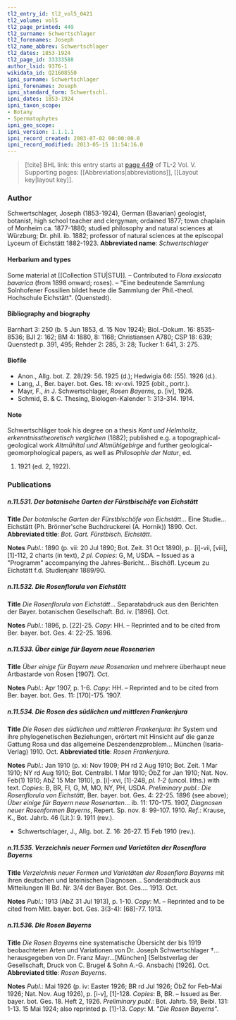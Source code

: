 ```yaml
---
tl2_entry_id: tl2_vol5_0421
tl2_volume: vol5
tl2_page_printed: 449
tl2_surname: Schwertschlager
tl2_forenames: Joseph
tl2_name_abbrev: Schwertschlager
tl2_dates: 1853-1924
tl2_page_id: 33333588
author_lsid: 9376-1
wikidata_id: Q21608550
ipni_surname: Schwertschlager
ipni_forenames: Joseph
ipni_standard_form: Schwertschl.
ipni_dates: 1853-1924
ipni_taxon_scope: 
- Botany
- Spermatophytes
ipni_geo_scope: 
ipni_version: 1.1.1.1
ipni_record_created: 2003-07-02 00:00:00.0
ipni_record_modified: 2013-05-15 11:54:16.0
---
```



> [!cite] BHL link: this entry starts at [page 449](https://www.biodiversitylibrary.org/page/33333588) of TL-2 Vol. V.
> Supporting pages: [[Abbreviations|abbreviations]], [[Layout key|layout key]].

### Author

Schwertschlager, Joseph (1853-1924), German (Bavarian) geologist, botanist, high school teacher and clergyman; ordained 1877; town chaplain of Monheim ca. 1877-1880; studied philosophy and natural sciences at Würzburg; Dr. phil. ib. 1882; professor of natural sciences at the episcopal Lyceum of Eichstätt 1882-1923. 
**Abbreviated name**: *Schwertschlager*

#### Herbarium and types

Some material at [[Collection STU|STU]]. – Contributed to *Flora exsiccata bavarica* (from 1898 onward; roses). – "Eine bedeutende Sammlung Solnhofener Fossilien bildet heute die Sammlung der Phil.-theol. Hochschule Eichstätt". (Quenstedt).

#### Bibliography and biography

Barnhart 3: 250 (b. 5 Jun 1853, d. 15 Nov 1924); Biol.-Dokum. 16: 8535-8536; BJI 2: 162; BM 4: 1880, 8: 1168; Christiansen A780; CSP 18: 639; Quenstedt p. 391, 495; Rehder 2: 285, 3: 28; Tucker 1: 641, 3: 275.

#### Biofile

- Anon., Allg. bot. Z. 28/29: 56. 1925 (d.); Hedwigia 66: (55). 1926 (d.).
- Lang, J., Ber. bayer. bot. Ges. 18: xv-xvi. 1925 (obit., portr.).
- Mayr, F., *in* J. Schwertschlager, *Rosen Bayerns*, p. \[iv\], 1926.
- Schmid, B. & C. Thesing, Biologen-Kalender 1: 313-314. 1914.

#### Note

Schwertschläger took his degree on a thesis *Kant und Helmholtz, erkenntnisstheoretisch verglichen* (1882); published e.g. a topographical-geological work *Altmühltal und Altmühlgebirge* and further geological-geomorphological papers, as well as *Philosophie der Natur*, ed.
1. 1921 (ed. 2, 1922).

### Publications

##### n.11.531. Der botanische Garten der Fürstbischöfe von Eichstätt

**Title**
*Der botanische Garten der Fürstbischöfe von Eichstätt*... Eine Studie... Eichstätt (Ph. Brönner'sche Buchdruckerei (A. Hornik)) 1890. Oct.
**Abbreviated title**: *Bot. Gart. Fürstbisch. Eichstätt*.

**Notes**
*Publ*.: 1890 (p. vii: 20 Jul 1890; Bot. Zeit. 31 Oct 1890), p.. \[i\]-vii, \[viii\], \[1\]-112, 2 charts (in text), *2 pl. Copies*: G, M, USDA. – Issued as a "Programm" accompanying the Jahres-Bericht... Bischöfl. Lyceum zu Eichstätt f.d. Studienjahr 1889/90.

##### n.11.532. Die Rosenflorula von Eichstätt

**Title**
*Die Rosenflorula von Eichstätt*... Separatabdruck aus den Berichten der Bayer. botanischen Gesellschaft. Bd. iv. \[1896\]. Oct.

**Notes**
*Publ*.: 1896, p. \[22\]-25. *Copy*: HH. – Reprinted and to be cited from Ber. bayer. bot. Ges. 4: 22-25. 1896.

##### n.11.533. Über einige für Bayern neue Rosenarien

**Title**
*Über einige für Bayern neue Rosenarien* und mehrere überhaupt neue Artbastarde von Rosen \[1907\]. Oct.

**Notes**
*Publ*.: Apr 1907, p. 1-6. *Copy*: HH. – Reprinted and to be cited from Ber. bayer. bot. Ges. 11: \[170\]-175. 1907.

##### n.11.534. Die Rosen des südlichen und mittleren Frankenjura

**Title**
*Die Rosen des südlichen und mittleren Frankenjura*: ihr System und ihre phylogenetischen Beziehungen, erörtert mit Hinsicht auf die ganze Gattung Rosa und das allgemeine Deszendenzproblem... München (Isaria-Verlag) 1910. Oct.
**Abbreviated title**: *Rosen Frankenjura*.

**Notes**
*Publ*.: Jan 1910 (p. xi: Nov 1909; PH rd 2 Aug 1910; Bot. Zeit. 1 Mar 1910; NY rd Aug 1910; Bot. Centralbl. 1 Mar 1910; ÖbZ for Jan 1910; Nat. Nov. Feb(1) 1910; AbZ 15 Mar 1910), p. \[i\]-xvi, \[1\]-248, *pl. 1-2* (uncol. liths.) with text. *Copies*: B, BR, FI, G, M, MO, NY, PH, USDA.
*Preliminary publ*.: *Die Rosenflorula von Eichstätt*, Ber. bayer. bot. Ges. 4: 22-25. 1896 (see above); *Über einige für Bayern neue Rosenarten*... ib. 11: 170-175. 1907, *Diagnosen neuer Rosenformen Bayerns*, Repert. Sp. nov. 8: 99-107. 1910.
*Ref*.: Krause, K., Bot. Jahrb. 46 (Lit.): 9. 1911 (rev.).
- Schwertschlager, J., Allg. bot. Z. 16: 26-27. 15 Feb 1910 (rev.).

##### n.11.535. Verzeichnis neuer Formen und Varietäten der Rosenflora Bayerns

**Title**
*Verzeichnis neuer Formen und Varietäten der Rosenflora Bayerns* mit ihren deutschen und lateinischen Diagnosen... Sonderabdruck aus Mitteilungen III Bd. Nr. 3/4 der Bayer. Bot. Ges.... 1913. Oct.

**Notes**
*Publ*.: 1913 (AbZ 31 Jul 1913), p. 1-10. *Copy*: M. – Reprinted and to be cited from Mitt. bayer. bot. Ges. 3(3-4): \[68\]-77. 1913.

##### n.11.536. Die Rosen Bayerns

**Title**
*Die Rosen Bayerns* eine systematische Übersicht der bis 1919 beobachteten Arten und Variationen von Dr. Joseph Schwertschlager †... herausgegeben von Dr. Franz Mayr...\[München\] (Selbstverlag der Gesellschaft, Druck von C. Brugel & Sohn A.-G. Ansbach) \[1926\]. Oct.
**Abbreviated title**: *Rosen Bayerns*.

**Notes**
*Publ*.: Mai 1926 (p. iv: Easter 1926; BR rd Jul 1926; ÖbZ for Feb-Mai 1926; Nat. Nov. Aug 1926), p. \[i-v\], \[1\]-128. *Copies*: B, BR. – Issued as Ber. bayer. bot. Ges. 18. Heft 2, 1926.
*Preliminary publ*.: Bot. Jahrb. 59, Beibl. 131: 1-13. 15 Mai 1924; also reprinted p. \[1\]-13.
*Copy*: M. "*Die Rosen Bayerns*".

